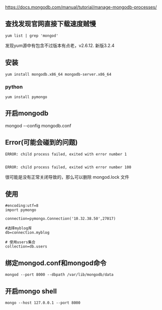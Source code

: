 
<https://docs.mongodb.com/manual/tutorial/manage-mongodb-processes/>
## 查找发现官网直接下载速度贼慢
    yum list | grep 'mongod'
发现yum源中有包含不过版本有点老，v2.6.12.
新版3.2.4
## 安装
    yum install mongodb.x86_64 mongodb-server.x86_64
### python
    yum install pymongo
    
## 开启mongodb
mongod --config mongodb.conf


## Error(可能会碰到的问题)
    ERROR: child process failed, exited with error number 1


    ERROR: child process failed, exited with error number 100
很可能是没有正常关闭导致的，那么可以删除 mongod.lock 文件
## 使用
    #encoding:utf=8  
    import pymongo  
    
    connection=pymongo.Connection('10.32.38.50',27017)  
    
    #选择myblog库  
    db=connection.myblog  
    
    # 使用users集合  
    collection=db.users  
## 绑定mongod.conf和mongod命令
    mongod --port 8000 --dbpath /var/lib/mongodb/data
## 开启mongo shell
    mongo --host 127.0.0.1 --port 8000

    